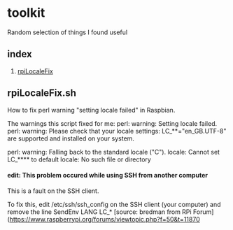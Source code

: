 # toolkit
Random selection of things I found useful 
## index

1. [rpiLocaleFix](https://github.com/gntouts/toolkit/blob/master/README.md#rpilocalefixsh)

## rpiLocaleFix.sh

How to fix perl warning "setting locale failed" in Raspbian.

The warnings this script fixed for me:
perl: warning: Setting locale failed.
perl: warning: Please check that your locale settings:
LC_**="en_GB.UTF-8"
are supported and installed on your system.

perl: warning: Falling back to the standard locale ("C").
locale: Cannot set LC_**** to default locale: No such file or directory

#### **edit**: This problem occured while using SSH from another computer

This is a fault on the SSH client.

To fix this, edit /etc/ssh/ssh_config on the SSH client (your computer) and remove the line
SendEnv LANG LC_*
[source: bredman from RPi Forum](https://www.raspberrypi.org/forums/viewtopic.php?f=50&t=11870

